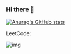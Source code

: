 ### Hi there 👋

[![Anurag's GitHub stats](https://github-readme-stats.vercel.app/api?username=Mael-zys)](https://github.com/Mael-zys/yangsong-github-readme-stats)

LeetCode:

![img](http://fc.dianhsu.top/lc?user=mael-zys-2&loc=cn&req=rating)

<!--
**Mael-zys/Mael-zys** is a ✨ _special_ ✨ repository because its `README.md` (this file) appears on your GitHub profile.

Here are some ideas to get you started:




- 🔭 I’m currently working on ...
- 🌱 I’m currently learning ...
- 👯 I’m looking to collaborate on ...
- 🤔 I’m looking for help with ...
- 💬 Ask me about ...
- 📫 How to reach me: ...
- 😄 Pronouns: ...
- ⚡ Fun fact: ...
-->
